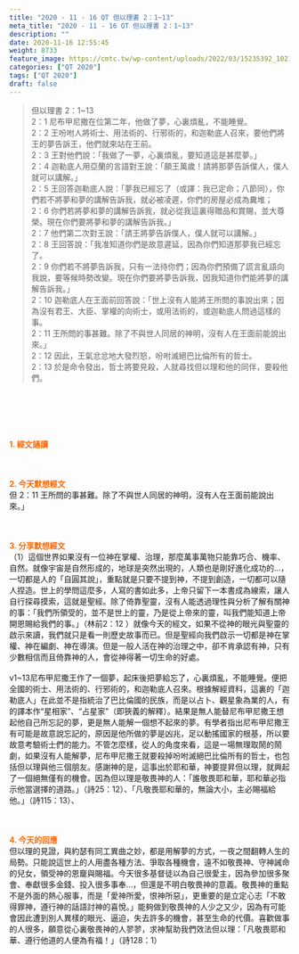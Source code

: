 ```yaml
---
title: "2020 - 11 - 16 QT 但以理書 2：1~13"
meta_title: "2020 - 11 - 16 QT 但以理書 2：1~13"
description: ""
date: 2020-11-16 12:55:45
weight: 8733
feature_image: https://cmtc.tw/wp-content/uploads/2022/03/15235392_10211799862337740_180693556567566654_o-1.webp
categories: ["QT 2020"]
tags: ["QT 2020"]
draft: false
---
```


<blockquote>但以理書 2：1~13<br />
2：1 尼布甲尼撒在位第二年，他做了夢，心裏煩亂，不能睡覺。<br />
2：2 王吩咐人將術士、用法術的、行邪術的，和迦勒底人召來，要他們將王的夢告訴王，他們就來站在王前。<br />
2：3 王對他們說：「我做了一夢，心裏煩亂，要知道這是甚麼夢。」<br />
2：4 迦勒底人用亞蘭的言語對王說：「願王萬歲！請將那夢告訴僕人，僕人就可以講解。」<br />
2：5 王回答迦勒底人說：「夢我已經忘了（或譯：我已定命；八節同），你們若不將夢和夢的講解告訴我，就必被凌遲，你們的房屋必成為糞堆；<br />
2：6 你們若將夢和夢的講解告訴我，就必從我這裏得贈品和賞賜，並大尊榮。現在你們要將夢和夢的講解告訴我。」<br />
2：7 他們第二次對王說：「請王將夢告訴僕人，僕人就可以講解。」<br />
2：8 王回答說：「我准知道你們是故意遲延，因為你們知道那夢我已經忘了。<br />
2：9 你們若不將夢告訴我，只有一法待你們；因為你們預備了謊言亂語向我說，要等候時勢改變。現在你們要將夢告訴我，因我知道你們能將夢的講解告訴我。」<br />
2：10 迦勒底人在王面前回答說：「世上沒有人能將王所問的事說出來；因為沒有君王、大臣、掌權的向術士，或用法術的，或迦勒底人問過這樣的事。<br />
2：11 王所問的事甚難。除了不與世人同居的神明，沒有人在王面前能說出來。」<br />
2：12 因此，王氣忿忿地大發烈怒，吩咐滅絕巴比倫所有的哲士。<br />
2：13 於是命令發出，哲士將要見殺，人就尋找但以理和他的同伴，要殺他們。</blockquote><br />
&nbsp;<br />
<br />
&nbsp;<br />
<br />
<span style="color: #ff6600;"><strong>1. </strong><strong>經文誦讀</strong></span><br />
<br />
<span style="color: #ff6600;"><strong> </strong></span><br />
<br />
<span style="color: #ff6600;"><strong>2. 今天默想</strong><strong>經文<br />
</strong></span>但 2：11 王所問的事甚難。除了不與世人同居的神明，沒有人在王面前能說出來。」<br />
<br />
&nbsp;<br />
<br />
<span style="color: #ff6600;"><strong>3. 分享默想經文<br />
</strong></span>（1）這個世界如果沒有一位神在掌權、治理，那麼萬事萬物只能靠巧合、機率、自然。就像宇宙是自然形成的，地球是突然出現的，人類也是剛好進化成功的…，一切都是人的「自圓其說」，重點就是只要不提到神，不提到創造，一切都可以隨人捏造。世上的學問這麼多，人寫的書如此多，上帝只留下一本書成為線索，讓人自行探尋摸索，這就是聖經。除了倚靠聖靈，沒有人能透過理性與分析了解有關神的事：「我們所領受的，並不是世上的靈，乃是從上帝來的靈，叫我們能知道上帝開恩賜給我們的事。」（林前2：12 ）就像今天的經文，如果不從神的眼光與聖靈的啟示來讀，我們就只是看一則歷史故事而已。但是聖經向我們啟示一切都是神在掌權、神在編劇、神在導演。但是一般人活在神的治理之中，卻不肯承認有神，只有少數相信而且倚靠神的人，會從神得著一切生命的好處。<br />
<br />
v1~13尼布甲尼撒王作了一個夢，起床後把夢給忘了，心裏煩亂，不能睡覺。便把全國的術士、用法術的、行邪術的，和迦勒底人召來。根據解經資料，這裏的「迦勒底人」在此並不是指統治了巴比倫國的民族，而是以占卜、觀星象為業的人，有的譯本作“星相家”、“占星家”（即狹義的解釋）。結果是無人能替尼布甲尼撒王想起他自己所忘記的夢，更是無人能解一個想不起來的夢。有學者指出尼布甲尼撒王有可能是故意說忘記的，原因是他所做的夢是凶兆，足以動搖國家的根基，所以要故意考驗術士們的能力。不管怎麼樣，從人的角度來看，這是一場無理取鬧的鬧劇，如果沒有人能解夢，尼布甲尼撒王就要殺掉吩咐滅絕巴比倫所有的哲士，也包括但以理與他三個朋友。感謝神的是，這事出於耶和華，神要提昇但以理，就興起了一個絕無僅有的機會。因為但以理是敬畏神的人：「誰敬畏耶和華，耶和華必指示他當選擇的道路。」（詩25：12）、「凡敬畏耶和華的，無論大小，主必賜福給他。」（詩115：13）、<br />
<br />
&nbsp;<br />
<br />
<span style="color: #ff6600;"><strong>4. 今天的回應<br />
</strong></span>但以理的見證，與約瑟有同工異曲之妙，都是用解夢的方式，一夜之間翻轉人生的局勢。只能說這世上的人用盡各種方法、爭取各種機會，遠不如敬畏神、守神誡命的兒女，領受神的恩竉與賜福。今天很多基督徒以為自己很愛主，因為參加很多聚會、奉獻很多金錢、投入很多事奉…，但還是不明白敬畏神的意義。敬畏神的重點不是外面的熱心服事，而是「愛神所愛，恨神所惡」，更重要的是立定心志「不敢得罪神，遵行神的話語討神的喜悅。」能夠做到敬畏神的人少之又少，因為有可能會因此遭到別人異樣的眼光、逼迫，失去許多的機會，甚至生命的代價。喜歡做事的人很多，願意從心裏敬畏神的人翏翏，求神幫助我們效法但以理：「凡敬畏耶和華、遵行他道的人便為有福！」（詩128：1）<br />
<br />
&nbsp;
        